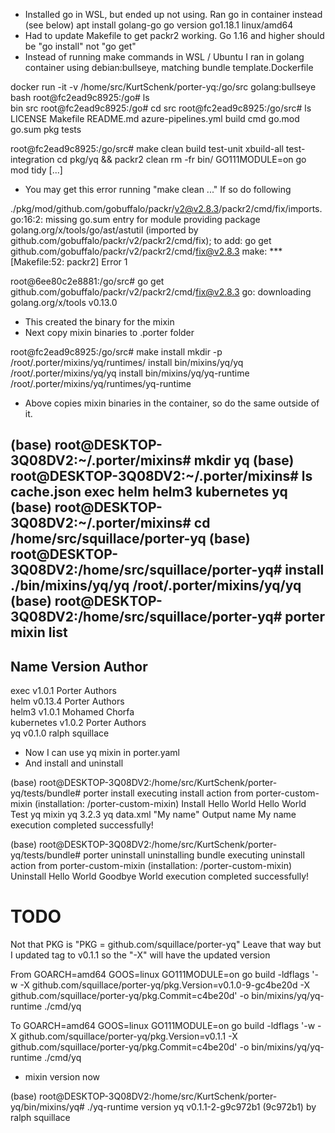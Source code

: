 * Installed go in WSL, but ended up not using. Ran go in container instead (see below)
apt  install golang-go
go version go1.18.1 linux/amd64
* Had to update Makefile to get packr2 working. Go 1.16 and higher should be "go install" not "go get"
* Instead of running make commands in WSL / Ubuntu I ran in golang container using debian:bullseye, matching bundle template.Dockerfile

docker run -it -v /home/src/KurtSchenk/porter-yq:/go/src golang:bullseye bash
root@fc2ead9c8925:/go# ls      
bin  src
root@fc2ead9c8925:/go# cd src
root@fc2ead9c8925:/go/src# ls
LICENSE  Makefile  README.md  azure-pipelines.yml  build  cmd  go.mod  go.sum  pkg  tests

root@fc2ead9c8925:/go/src# make clean build test-unit xbuild-all test-integration
cd pkg/yq && packr2 clean
rm -fr bin/
GO111MODULE=on go mod tidy
[...]

* You may get this error running "make clean ..." If so do following

./pkg/mod/github.com/gobuffalo/packr/v2@v2.8.3/packr2/cmd/fix/imports.go:16:2: missing go.sum entry for module providing package golang.org/x/tools/go/ast/astutil (imported by github.com/gobuffalo/packr/v2/packr2/cmd/fix); to add:
        go get github.com/gobuffalo/packr/v2/packr2/cmd/fix@v2.8.3
make: *** [Makefile:52: packr2] Error 1

root@6ee80c2e8881:/go/src# go get github.com/gobuffalo/packr/v2/packr2/cmd/fix@v2.8.3
go: downloading golang.org/x/tools v0.13.0

* This created the binary for the mixin
* Next copy mixin binaries to .porter folder

root@fc2ead9c8925:/go/src# make install
mkdir -p /root/.porter/mixins/yq/runtimes/
install bin/mixins/yq/yq /root/.porter/mixins/yq/yq
install bin/mixins/yq/yq-runtime /root/.porter/mixins/yq/runtimes/yq-runtime

* Above copies mixin binaries in the container, so do the same outside of it.

(base) root@DESKTOP-3Q08DV2:~/.porter/mixins# mkdir yq
(base) root@DESKTOP-3Q08DV2:~/.porter/mixins# ls
cache.json  exec  helm  helm3  kubernetes  yq
(base) root@DESKTOP-3Q08DV2:~/.porter/mixins# cd /home/src/squillace/porter-yq
(base) root@DESKTOP-3Q08DV2:/home/src/squillace/porter-yq# install ./bin/mixins/yq/yq /root/.porter/mixins/yq/yq
(base) root@DESKTOP-3Q08DV2:/home/src/squillace/porter-yq# porter mixin list
----------------------------------------
  Name        Version  Author           
----------------------------------------
  exec        v1.0.1   Porter Authors   
  helm        v0.13.4  Porter Authors   
  helm3       v1.0.1   Mohamed Chorfa   
  kubernetes  v1.0.2   Porter Authors   
  yq          v0.1.0   ralph squillace  

* Now I can use yq mixin in porter.yaml
* And install and uninstall

(base) root@DESKTOP-3Q08DV2:/home/src/KurtSchenk/porter-yq/tests/bundle# porter install
executing install action from porter-custom-mixin (installation: /porter-custom-mixin)
Install Hello World
Hello World
Test yq mixin
yq 3.2.3
yq data.xml
"My name"
Output name
My name
execution completed successfully!

(base) root@DESKTOP-3Q08DV2:/home/src/KurtSchenk/porter-yq/tests/bundle# porter uninstall
uninstalling bundle
executing uninstall action from porter-custom-mixin (installation: /porter-custom-mixin)
Uninstall Hello World
Goodbye World
execution completed successfully!

# TODO
Not that PKG is "PKG = github.com/squillace/porter-yq"
Leave that way but I updated tag to v0.1.1 so the "-X" will have the updated version

From
GOARCH=amd64 GOOS=linux GO111MODULE=on go build -ldflags '-w -X github.com/squillace/porter-yq/pkg.Version=v0.1.0-9-gc4be20d -X github.com/squillace/porter-yq/pkg.Commit=c4be20d' -o bin/mixins/yq/yq-runtime ./cmd/yq

To
GOARCH=amd64 GOOS=linux GO111MODULE=on go build -ldflags '-w -X github.com/squillace/porter-yq/pkg.Version=v0.1.1 -X github.com/squillace/porter-yq/pkg.Commit=c4be20d' -o bin/mixins/yq/yq-runtime ./cmd/yq

* mixin version now

(base) root@DESKTOP-3Q08DV2:/home/src/KurtSchenk/porter-yq/bin/mixins/yq# ./yq-runtime version
yq v0.1.1-2-g9c972b1 (9c972b1) by ralph squillace
